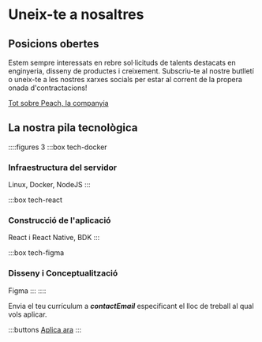 # Uneix-te a nosaltres

## Posicions obertes
<!--
::::figures 3
:::box tech-peach
### Desenvolupador Backend
:::

:::box tech-peach
### Desenvolupador Frontend
:::

:::box tech-peach
### Dissenyador de Producte
:::

:::box tech-peach
### Hacker de Creixement Regional

Gestor de màrqueting
:::

:::box tech-peach
### Hacker de creixement en el mercat local

Regne Unit, Alemanya, Espanya i Itàlia
:::

:::box tech-peach
### Creador de contingut

Instagram / Tik Tok
:::

:::box tech-peach
### Gestor de Producte
:::
::::

Altres habilitats interessants? Fes-nos-ho saber!

-->

Estem sempre interessats en rebre sol·licituds de talents destacats en enginyeria, disseny de productes i creixement. Subscriu-te al nostre butlletí o uneix-te a les nostres xarxes socials per estar al corrent de la propera onada d'contractacions!

[Tot sobre Peach, la companyia](/blog/all-about-peach-the-company/)

## La nostra pila tecnològica

::::figures 3
:::box tech-docker
### Infraestructura del servidor
Linux, Docker, NodeJS
:::

:::box tech-react
### Construcció de l'aplicació
React i React Native, BDK
:::

:::box tech-figma
### Disseny i Conceptualització
Figma
:::
::::

Envia el teu currículum a **$contactEmail$** especificant el lloc de treball al qual vols aplicar.

:::buttons
[Aplica ara](mailto:$contactEmail$)
:::
